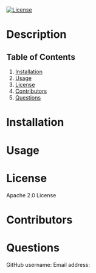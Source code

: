 # 
[![License](https://img.shields.io/badge/License-Apache_2.0-blue.svg)](https://opensource.org/licenses/Apache-2.0)
# Description

## Table of Contents
1. [Installation](#installation)
2. [Usage](#usage)
3. [License](#license)
4. [Contributors](#contributors)
5. [Questions](#questions)
# Installation

# Usage

# License
Apache 2.0 License
# Contributors

# Questions
GitHub username: 
Email address: 